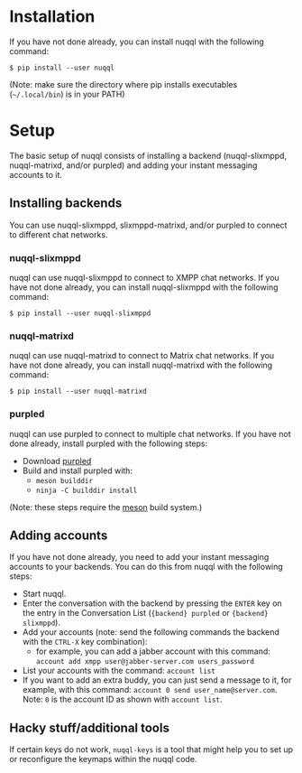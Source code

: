 # Installation

If you have not done already, you can install nuqql with the following command:

```console
$ pip install --user nuqql
```

(Note: make sure the directory where pip installs executables (`~/.local/bin`)
is in your PATH)

# Setup

The basic setup of nuqql consists of installing a backend (nuqql-slixmppd,
nuqql-matrixd, and/or purpled) and adding your instant messaging accounts
to it.

## Installing backends

You can use nuqql-slixmppd, slixmppd-matrixd, and/or purpled to connect to
different chat networks.

### nuqql-slixmppd

nuqql can use nuqql-slixmppd to connect to XMPP chat networks. If you have not
done already, you can install nuqql-slixmppd with the following command:

```console
$ pip install --user nuqql-slixmppd
```

### nuqql-matrixd

nuqql can use nuqql-matrixd to connect to Matrix chat networks. If you have not
done already, you can install nuqql-matrixd with the following command:

```console
$ pip install --user nuqql-matrixd
```

### purpled

nuqql can use purpled to connect to multiple chat networks. If you have not
done already, install purpled with the following steps:

* Download [purpled](https://github.com/hwipl/purpled)
* Build and install purpled with:
  * `meson builddir`
  * `ninja -C builddir install`

(Note: these steps require the [meson](https://mesonbuild.com/) build system.)

## Adding accounts

If you have not done already, you need to add your instant messaging accounts
to your backends. You can do this from nuqql with the following steps:

* Start nuqql.
* Enter the conversation with the backend by pressing the `ENTER` key
  on the entry in the Conversation List (`{backend} purpled` or `{backend}
  slixmppd`).
* Add your accounts (note: send the following commands the backend with the
  `CTRL-X` key combination):
  * for example, you can add a jabber account with this command:
    `account add xmpp user@jabber-server.com users_password`
* List your accounts with the command: `account list`
* If you want to add an extra buddy, you can just send a message to it, for
  example, with this command: `account 0 send user_name@server.com`. Note: `0`
  is the account ID as shown with `account list`.

## Hacky stuff/additional tools

If certain keys do not work, `nuqql-keys` is a tool that might help you to
set up or reconfigure the keymaps within the nuqql code.
